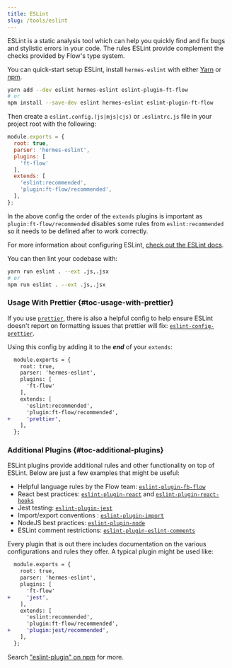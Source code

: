 ```yaml
---
title: ESLint
slug: /tools/eslint
---
```


ESLint is a static analysis tool which can help you quickly find and
fix bugs and stylistic errors in your code. The rules ESLint provide
complement the checks provided by Flow's type system.

You can quick-start setup ESLint, install `hermes-eslint` with either
[Yarn](https://yarnpkg.com/) or [npm](https://www.npmjs.com/).

```sh
yarn add --dev eslint hermes-eslint eslint-plugin-ft-flow
# or
npm install --save-dev eslint hermes-eslint eslint-plugin-ft-flow
```

Then create a `eslint.config.(js|mjs|cjs)` or `.eslintrc.js` file in your project root with the following:

```js
module.exports = {
  root: true,
  parser: 'hermes-eslint',
  plugins: [
    'ft-flow'
  ],
  extends: [
    'eslint:recommended',
    'plugin:ft-flow/recommended',
  ],
};
```

In the above config the order of the `extends` plugins is important as `plugin:ft-flow/recommended`
disables some rules from `eslint:recommended` so it needs to be defined after to work correctly.

For more information about configuring ESLint, [check out the ESLint docs](https://eslint.org/).

You can then lint your codebase with:

```sh
yarn run eslint . --ext .js,.jsx
# or
npm run eslint . --ext .js,.jsx
```

### Usage With Prettier {#toc-usage-with-prettier}

If you use [`prettier`](https://www.npmjs.com/package/prettier), there is also
a helpful config to help ensure ESLint doesn't report on formatting issues that
prettier will fix: [`eslint-config-prettier`](https://www.npmjs.com/package/eslint-config-prettier).

Using this config by adding it to the **_end_** of your `extends`:

```diff
  module.exports = {
    root: true,
    parser: 'hermes-eslint',
    plugins: [
      'ft-flow'
    ],
    extends: [
      'eslint:recommended',
      'plugin:ft-flow/recommended',
+     'prettier',
    ],
  };
```


### Additional Plugins {#toc-additional-plugins}

ESLint plugins provide additional rules and other functionality on top of ESLint.
Below are just a few examples that might be useful:

- Helpful language rules by the Flow team: [`eslint-plugin-fb-flow`](https://www.npmjs.com/package/eslint-plugin-fb-flow)
- React best practices: [`eslint-plugin-react`](https://www.npmjs.com/package/eslint-plugin-react)
  and [`eslint-plugin-react-hooks`](https://www.npmjs.com/package/eslint-plugin-react-hooks)
- Jest testing: [`eslint-plugin-jest`](https://www.npmjs.com/package/eslint-plugin-jest)
- Import/export conventions : [`eslint-plugin-import`](https://www.npmjs.com/package/eslint-plugin-import)
- NodeJS best practices: [`eslint-plugin-node`](https://www.npmjs.com/package/eslint-plugin-node)
- ESLint comment restrictions: [`eslint-plugin-eslint-comments`](https://www.npmjs.com/package/eslint-plugin-eslint-comments)

Every plugin that is out there includes documentation on the various configurations and rules they offer.
A typical plugin might be used like:

```diff
  module.exports = {
    root: true,
    parser: 'hermes-eslint',
    plugins: [
      'ft-flow'
+     'jest',
    ],
    extends: [
      'eslint:recommended',
      'plugin:ft-flow/recommended',
+     'plugin:jest/recommended',
    ],
  };
```

Search ["eslint-plugin" on npm](https://www.npmjs.com/search?q=eslint-plugin) for more.
